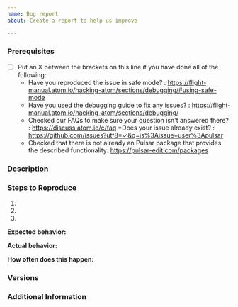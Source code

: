 ```yaml
---
name: Bug report
about: Create a report to help us improve

---
```


<!--
Have you read Pulsar's Code of Conduct? By filing an Issue, you are expected to comply with it, including treating everyone with respect: https://github.com/pulsar-edit/.github/blob/master/CODE_OF_CONDUCT.md
Do you want to ask a question? Are you looking for support? The Pulsar Discussion tab is the best place for getting support: https://github.com/orgs/pulsar-edit/discussions
-->

### Prerequisites

* [ ] Put an X between the brackets on this line if you have done all of the following:
    * Have you reproduced the issue in safe mode? : <https://flight-manual.atom.io/hacking-atom/sections/debugging/#using-safe-mode>
    * Have you used the debugging guide to fix any issues? : <https://flight-manual.atom.io/hacking-atom/sections/debugging/>
    * Checked our FAQs to make sure your question isn't answered there? : <https://discuss.atom.io/c/faq>
    *Does your issue already exist? : <https://github.com/issues?utf8=✓&q=is%3Aissue+user%3Apulsar>
    * Checked that there is not already an Pulsar package that provides the described functionality: <https://pulsar-edit.com/packages>

### Description

<!-- Description of the issue -->

### Steps to Reproduce

1. <!-- First Step -->
2. <!-- Second Step -->
3. <!-- and so on… -->

**Expected behavior:**

<!-- What you expect to happen -->

**Actual behavior:**

<!-- What actually happens -->

**How often does this happen:**

<!-- What percentage of the time does it occur? -->

### Versions

<!-- You can get this information from copy and pasting the output of `pulsar --version` and `apm --version` from the command line. Also, please include the OS and what version of the OS you're running. -->

### Additional Information

<!-- Any additional information, configuration or data that might be necessary to reproduce the issue. -->
